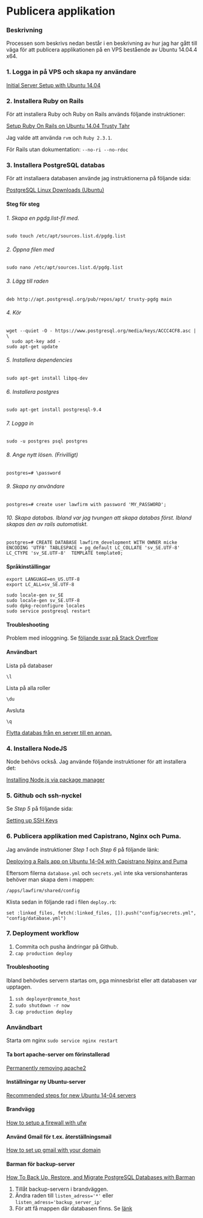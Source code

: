 # Publicera applikation

### Beskrivning
Processen som beskrivs nedan består i en beskrivning av hur jag har gått till väga för att publicera applikationen på en VPS bestående av Ubuntu 14.04.4 x64.

### 1. Logga in på VPS och skapa ny användare 
[Initial Server Setup with Ubuntu 14.04](https://www.digitalocean.com/community/tutorials/initial-server-setup-with-ubuntu-14-04)


### 2. Installera Ruby on Rails
För att installera Ruby och Ruby on Rails används följande instruktioner:

[Setup Ruby On Rails on Ubuntu 14.04 Trusty Tahr](https://gorails.com/setup/ubuntu/14.04)

Jag valde att använda `rvm` och `Ruby 2.3.1`.

För Rails utan dokumentation:
`--no-ri --no-rdoc`

### 3. Installera PostgreSQL databas

För att installaera databasen använde jag instruktionerna på följande sida:

[PostgreSQL Linux Downloads (Ubuntu)](http://www.postgresql.org/download/linux/ubuntu/)

#### Steg för steg
###### 1. Skapa en pgdg.list-fil med.
```
sudo touch /etc/apt/sources.list.d/pgdg.list
```
###### 2. Öppna filen med
```
sudo nano /etc/apt/sources.list.d/pgdg.list
```
###### 3. Lägg till raden
```
deb http://apt.postgresql.org/pub/repos/apt/ trusty-pgdg main
```
###### 4. Kör
```
wget --quiet -O - https://www.postgresql.org/media/keys/ACCC4CF8.asc | \
  sudo apt-key add -
sudo apt-get update
```
###### 5. Installera dependencies
```
sudo apt-get install libpq-dev
```
###### 6. Installera postgres
```
sudo apt-get install postgresql-9.4
```
###### 7. Logga in
```
sudo -u postgres psql postgres
```
###### 8. Ange nytt lösen. (Frivilligt)
```
postgres=# \password
```
###### 9. Skapa ny användare
```
postgres=# create user lawfirm with password 'MY_PASSWORD';
```
###### 10. Skapa databas. Ibland var jag tvungen att skapa databas först. Ibland skapas den av rails automatiskt.
```
postgres=# CREATE DATABASE lawfirm_development WITH OWNER micke ENCODING 'UTF8' TABLESPACE = pg_default LC_COLLATE 'sv_SE.UTF-8' LC_CTYPE 'sv_SE.UTF-8'  TEMPLATE template0;
```
#### Språkinställingar
```
export LANGUAGE=en_US.UTF-8
export LC_ALL=sv_SE.UTF-8
```
```
sudo locale-gen sv_SE
sudo locale-gen sv_SE.UTF-8
sudo dpkg-reconfigure locales
sudo service postgresql restart
```

#### Troubleshooting
Problem med inloggning. Se [följande svar på Stack Overflow](http://stackoverflow.com/questions/18664074/getting-error-peer-authentication-failed-for-user-postgres-when-trying-to-ge)

#### Användbart
Lista på databaser
```
\l
```
Lista på alla roller
```
\du
```
Avsluta
```
\q
```

[Flytta databas från en server till en annan.](http://stackoverflow.com/questions/1237725/copying-postgresql-database-to-another-server)

### 4. Installera NodeJS
Node behövs också. Jag använde följande instruktioner för att installera det:

[Installing Node.js via package manager](https://nodejs.org/en/download/package-manager/#debian-and-ubuntu-based-linux-distributions)

### 5. Github och ssh-nyckel
Se _Step 5_ på följande sida:

[Setting up SSH Keys](https://www.digitalocean.com/community/tutorials/deploying-a-rails-app-on-ubuntu-14-04-with-capistrano-nginx-and-puma)

### 6. Publicera applikation med Capistrano, Nginx och Puma.
Jag använde instruktioner _Step 1_ och _Step 6_ på följande länk:

[Deploying a Rails app on Ubuntu 14-04 with Capistrano Nginx and Puma](https://www.digitalocean.com/community/tutorials/deploying-a-rails-app-on-ubuntu-14-04-with-capistrano-nginx-and-puma)

Eftersom filerna `database.yml` och `secrets.yml` inte ska versionshanteras behöver man skapa dem i mappen:
```
/apps/lawfirm/shared/config
```

Klista sedan in följande rad i filen `deploy.rb`:
```
set :linked_files, fetch(:linked_files, []).push("config/secrets.yml", "config/database.yml")
```

### 7. Deployment workflow
1. Commita och pusha ändringar på Github.
2. `cap production deploy`

#### Troubleshooting
Ibland behövdes servern startas om, pga minnesbrist eller att databasen var upptagen.

1. `ssh deployer@remote_host`
2. `sudo shutdown -r now`
3. `cap production deploy`

### Användbart
Starta om nginx
`sudo service nginx restart`

#### Ta bort apache-server om förinstallerad
[Permanently removing apache2](http://askubuntu.com/questions/176964/permanently-removing-apache2)

#### Inställningar ny Ubuntu-server
[Recommended steps for new Ubuntu 14-04 servers](https://www.digitalocean.com/community/tutorials/additional-recommended-steps-for-new-ubuntu-14-04-servers)


#### Brandvägg
[How to setup a firewall with ufw](https://www.digitalocean.com/community/tutorials/how-to-setup-a-firewall-with-ufw-on-an-ubuntu-and-debian-cloud-server)


#### Använd Gmail för t.ex. återställningsmail
[How to set up gmail with your domain](https://www.digitalocean.com/community/tutorials/how-to-set-up-gmail-with-your-domain-on-digitalocean)

#### Barman för backup-server
[How To Back Up, Restore, and Migrate PostgreSQL Databases with Barman](https://www.digitalocean.com/community/tutorials/how-to-back-up-restore-and-migrate-postgresql-databases-with-barman-on-centos-7)

1. Tillåt backup-servern i brandväggen. 
2. Ändra raden till `listen_adress='*'` eller `listen_adress='backup_server_ip'`
3. För att få mappen där databasen finns. Se [länk](http://askubuntu.com/questions/197626/where-is-a-postgresql-9-1-database-stored-in-ubuntu-12-04)
```

```
